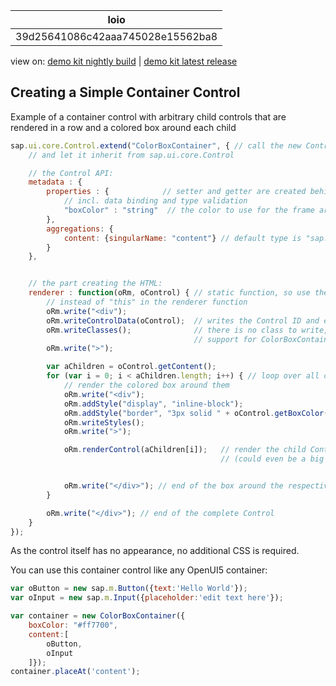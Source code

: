 <!-- loio39d25641086c42aaa745028e15562ba8 -->

| loio |
| -----|
| 39d25641086c42aaa745028e15562ba8 |

<div id="loio">

view on: [demo kit nightly build](https://openui5nightly.hana.ondemand.com/topic/39d25641086c42aaa745028e15562ba8) | [demo kit latest release](https://sdk.openui5.org/topic/39d25641086c42aaa745028e15562ba8)</div>

## Creating a Simple Container Control

Example of a container control with arbitrary child controls that are rendered in a row and a colored box around each child

```js
sap.ui.core.Control.extend("ColorBoxContainer", { // call the new Control type "ColorBoxContainer"
    // and let it inherit from sap.ui.core.Control

    // the Control API:
    metadata : {
        properties : {            // setter and getter are created behind the scenes,
            // incl. data binding and type validation
            "boxColor" : "string"  // the color to use for the frame around each child Control
        },
        aggregations: {
            content: {singularName: "content"} // default type is "sap.ui.core.Control", multiple is "true"
        }
    },


    // the part creating the HTML:
    renderer : function(oRm, oControl) { // static function, so use the given "oControl" instance
        // instead of "this" in the renderer function
        oRm.write("<div");
        oRm.writeControlData(oControl);  // writes the Control ID and enables event handling - important!
        oRm.writeClasses();              // there is no class to write, but this enables
                                         // support for ColorBoxContainer.addStyleClass(...)
        oRm.write(">");

        var aChildren = oControl.getContent();
        for (var i = 0; i < aChildren.length; i++) { // loop over all child Controls,
            // render the colored box around them
            oRm.write("<div");
            oRm.addStyle("display", "inline-block");
            oRm.addStyle("border", "3px solid " + oControl.getBoxColor()); // specify the border around the child
            oRm.writeStyles();
            oRm.write(">");

            oRm.renderControl(aChildren[i]);   // render the child Control
                                               // (could even be a big Control tree, but you don't need to care)


            oRm.write("</div>"); // end of the box around the respective child
        }

        oRm.write("</div>"); // end of the complete Control
    }
});
```

As the control itself has no appearance, no additional CSS is required.

You can use this container control like any OpenUI5 container:

```js
var oButton = new sap.m.Button({text:'Hello World'});
var oInput = new sap.m.Input({placeholder:'edit text here'});

var container = new ColorBoxContainer({
    boxColor: "#ff7700",
    content:[
        oButton,
        oInput
    ]});
container.placeAt('content');
```

